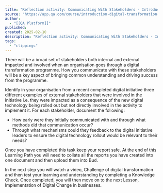```yaml
---
title: "Reflection activity: Communicating With Stakeholders - Introduction to Digital Transformation and Digital Economy Lesson | QA Platform"
source: "https://app.qa.com/course/introduction-digital-transformation-and-digital-economy-1698/communicating-stakeholders-05032024092857/?context_id=13677&context_resource=lp"
author:
  - "[[QA Platform]]"
published:
created: 2025-02-10
description: "Reflection activity: Communicating With Stakeholders - Introduction to Digital Transformation and Digital Economy lesson from QA Platform. Start learning today with our digital training solutions."
tags:
  - "clippings"
---
```

There will be a broad set of stakeholders both internal and external impacted and involved when an organisation goes through a digital transformation programme. How you communicate with these stakeholders will be a key aspect of bringing common understanding and driving success from the programme.  

Identify in your organisation from a recent completed digital initiative three different examples of external stakeholders that were involved in the initiative i.e. they were impacted as a consequence of the new digital technology being rolled out but not directly involved in the activity to implement it. For each stakeholder, document the following: 

- How early were they initially communicated with and through what methods did that communication occur?
- Through what mechanisms could they feedback to the digital initiative leaders to ensure the digital technology rollout would be relevant to their needs?

Once you have completed this task keep your report safe. At the end of this Learning Path you will need to collate all the reports you have created into one document and then upload them into Bud.

In the next step you will watch a video, Challenge of digital transformation and then test your learning and understanding by completing a Knowledge Check. Once completed, you will then move on to the next Lesson, Implementation of Digital Change in businesses.